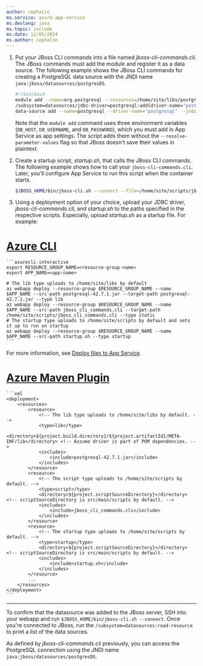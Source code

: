 ```yaml
---
author: cephalin
ms.service: azure-app-service
ms.devlang: java
ms.topic: include
ms.date: 11/05/2024
ms.author: cephalin
---
```


1. Put your JBoss CLI commands into a file named *jboss-cli-commands.cli*. The JBoss commands must add the module and register it as a data source. The following example shows the JBoss CLI commands for creating a PostgreSQL data source with the JNDI name `java:jboss/datasources/postgresDS`.

    ```bash
    #!/bin/bash
    module add --name=org.postgresql --resources=/home/site/libs/postgresql-42.7.1.jar
    /subsystem=datasources/jdbc-driver=postgresql:add(driver-name="postgresql",driver-module-name="org.postgresql",driver-class-name="org.postgresql.Driver",driver-xa-datasource-class-name="org.postgresql.xa.PGXADataSource")
    data-source add --name=postgresql --driver-name="postgresql" --jndi-name="java:jboss/datasources/postgresDS" --connection-url="jdbc:postgresql://\${env.DB_HOST}:5432/postgres" --user-name="\${env.DB_USERNAME}" --password="\${env.DB_PASSWORD}" --enabled=true --use-java-context=true
    ```

    Note that the `module add` command uses three environment variables (`DB_HOST`, `DB_USERNAME`, and `DB_PASSWORD`), which you must add in App Service as app settings. The script adds them without the `--resolve-parameter-values` flag so that JBoss doesn't save their values in plaintext.

1. Create a startup script, *startup.sh*, that calls the JBoss CLI commands. The following example shows how to call your `jboss-cli-commands.cli`. Later, you'll configure App Service to run this script when the container starts.

    ```bash
    $JBOSS_HOME/bin/jboss-cli.sh --connect --file=/home/site/scripts/jboss_cli_commands.cli
    ```

1. Using a deployment option of your choice, upload your JDBC driver, *jboss-cli-commands.cli*, and *startup.sh* to the paths specified in the respective scripts. Especially, upload *startup.sh* as a startup file. For example:

# [Azure CLI](#tab/cli)

    ```azurecli-interactive
    export RESOURCE_GROUP_NAME=<resource-group-name>
    export APP_NAME=<app-name>

    # The lib type uploads to /home/site/libs by default
    az webapp deploy --resource-group $RESOURCE_GROUP_NAME --name $APP_NAME --src-path postgresql-42.7.1.jar --target-path postgresql-42.7.1.jar --type lib
    az webapp deploy --resource-group $RESOURCE_GROUP_NAME --name $APP_NAME --src-path jboss_cli_commands.cli --target-path /home/site/scripts/jboss_cli_commands.cli --type static
    # The startup type uploads to /home/site/scripts by default and sets it up to run on startup
    az webapp deploy --resource-group $RESOURCE_GROUP_NAME --name $APP_NAME --src-path startup.sh --type startup
    ```

For more information, see [Deploy files to App Service](deploy-zip.md).

# [Azure Maven Plugin](#tab/maven)

    ```xml
    <deployment>
        <resources>
            <resource>
                <!-- The lib type uploads to /home/site/libs by default. -->
                <type>lib</type>
                <directory>${project.build.directory}/${project.artifactId}/META-INF/lib</directory> <!-- Assume driver is part of POM dependencies. -->
                <includes>
                    <include>postgresql-42.7.1.jar</include>
                </includes>
            </resource>
            <resource>
                <!-- The script type uploads to /home/site/scripts by default. -->
                <type>script</type>
                <directory>${project.scriptSourceDirectory}</directory> <!-- scriptSourceDirectory is src/main/scripts by default. -->
                <includes>
                    <include>jboss_cli_commands.cli</include>
                </includes>
            </resource>
            <resource>
                <!-- The startup type uploads to /home/site/scripts by default. -->
                <type>startup</type>
                <directory>${project.scriptSourceDirectory}</directory> <!-- scriptSourceDirectory is src/main/scripts by default. -->
                <includes>
                    <include>startup.sh</include>
                </includes>
            </resource>
            ...
        </resources>
    </deployment>
    ```

---

To confirm that the datasource was added to the JBoss server, SSH into your webapp and run `$JBOSS_HOME/bin/jboss-cli.sh --connect`. Once you're connected to JBoss, run the `/subsystem=datasources:read-resource` to print a list of the data sources.

As defined by *jboss-cli-commands.cli* previously, you can access the PostgreSQL connection using the JNDI name `java:jboss/datasources/postgresDS`.
